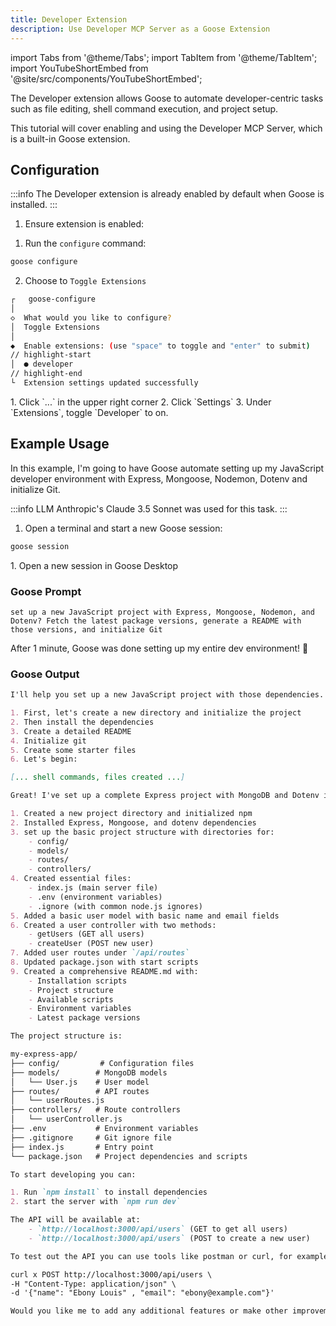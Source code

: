 ```yaml
---
title: Developer Extension
description: Use Developer MCP Server as a Goose Extension
---
```


import Tabs from '@theme/Tabs';
import TabItem from '@theme/TabItem';
import YouTubeShortEmbed from '@site/src/components/YouTubeShortEmbed';

<YouTubeShortEmbed videoUrl="https://www.youtube.com/embed/on_p-LeIrak" />

The Developer extension allows Goose to automate developer-centric tasks such as file editing, shell command execution, and project setup.

This tutorial will cover enabling and using the Developer MCP Server, which is a built-in Goose extension. 


## Configuration

:::info
The Developer extension is already enabled by default when Goose is installed.
:::

1. Ensure extension is enabled:

<Tabs groupId="interface">
  <TabItem value="cli" label="Goose CLI" default>

  1. Run the `configure` command:
  ```sh
  goose configure
  ```

  2. Choose to `Toggle Extensions`
  ```sh
  ┌   goose-configure 
  │
  ◇  What would you like to configure?
  │  Toggle Extensions 
  │
  ◆  Enable extensions: (use "space" to toggle and "enter" to submit)
  // highlight-start    
  │  ● developer
  // highlight-end  
  └  Extension settings updated successfully
  ```
  </TabItem>
  <TabItem value="ui" label="Goose Desktop">
  1. Click `...` in the upper right corner
  2. Click `Settings`
  3. Under `Extensions`, toggle `Developer` to on.
  </TabItem>
</Tabs>

## Example Usage

In this example, I'm going to have Goose automate setting up my JavaScript developer environment with Express, Mongoose, Nodemon, Dotenv and initialize Git.

:::info LLM
Anthropic's Claude 3.5 Sonnet was used for this task.
:::


<Tabs groupId="interface">
  <TabItem value="cli" label="Goose CLI" default>

  1. Open a terminal and start a new Goose session:

  ```sh
  goose session
  ```

  </TabItem>
  <TabItem value="ui" label="Goose Desktop">
   1. Open a new session in Goose Desktop
  </TabItem>
</Tabs>

### Goose Prompt
```
set up a new JavaScript project with Express, Mongoose, Nodemon, and Dotenv? Fetch the latest package versions, generate a README with those versions, and initialize Git
```

After 1 minute, Goose was done setting up my entire dev environment! 🎉

### Goose Output

```md
I'll help you set up a new JavaScript project with those dependencies. I'll break this down into steps:

1. First, let's create a new directory and initialize the project
2. Then install the dependencies
3. Create a detailed README
4. Initialize git
5. Create some starter files
6. Let's begin:

[... shell commands, files created ...]

Great! I've set up a complete Express project with MongoDB and Dotenv integrations:

1. Created a new project directory and initialized npm
2. Installed Express, Mongoose, and dotenv dependencies
3. set up the basic project structure with directories for:
    - config/
    - models/
    - routes/ 
    - controllers/
4. Created essential files:
    - index.js (main server file)
    - .env (environment variables)
    - .ignore (with common node.js ignores)
5. Added a basic user model with basic name and email fields
6. Created a user controller with two methods:
    - getUsers (GET all users)
    - createUser (POST new user)
7. Added user routes under `/api/routes`
8. Updated package.json with start scripts
9. Created a comprehensive README.md with:
    - Installation scripts
    - Project structure
    - Available scripts
    - Environment variables 
    - Latest package versions

The project structure is:

my-express-app/
├── config/         # Configuration files
├── models/        # MongoDB models
│   └── User.js    # User model
├── routes/        # API routes
│   └── userRoutes.js
├── controllers/   # Route controllers
│   └── userController.js
├── .env           # Environment variables
├── .gitignore     # Git ignore file
├── index.js       # Entry point
└── package.json   # Project dependencies and scripts

To start developing you can:

1. Run `npm install` to install dependencies
2. start the server with `npm run dev` 

The API will be available at:
    - `http://localhost:3000/api/users` (GET to get all users)
    - `http://localhost:3000/api/users` (POST to create a new user)

To test out the API you can use tools like postman or curl, for example, to create a new user:

curl x POST http://localhost:3000/api/users \
-H "Content-Type: application/json" \
-d '{"name": "Ebony Louis" , "email": "ebony@example.com"}'

Would you like me to add any additional features or make other improvements to the setup?
```